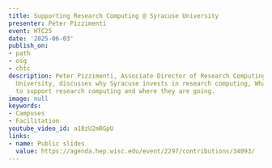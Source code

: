 ```yaml
---
title: Supporting Research Computing @ Syracuse University
presenter: Peter Pizzimenti
event: HTC25
date: '2025-06-03'
publish_on:
- path
- osg
- chtc
description: Peter Pizzimenti, Associate Director of Research Computing at Syracuse
  University, discusses why Syracuse invests in research computing, What it takes
  to support research computing and where they are going.
image: null
keywords:
- Campuses
- Facilitation
youtube_video_id: a18zU2mRGpU
links:
- name: Public slides
  value: https://agenda.hep.wisc.edu/event/2297/contributions/34093/
---
```

